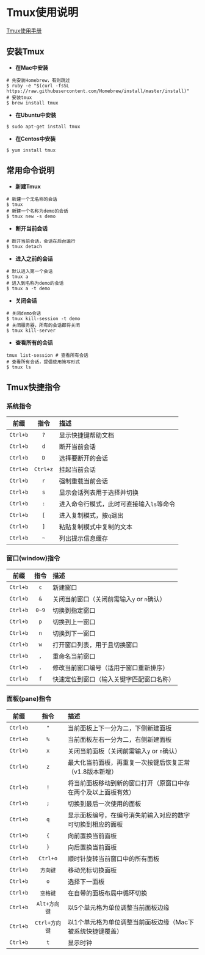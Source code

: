# Tmux使用说明

[Tmux使用手册](http://louiszhai.github.io/2017/09/30/tmux/)

## 安装Tmux

* **在Mac中安装**

```shell
# 先安装Homebrew，有则跳过
$ ruby -e "$(curl -fsSL https://raw.githubusercontent.com/Homebrew/install/master/install)"
# 安装tmux
$ brew install tmux
```

* **在Ubuntu中安装**

```shell
$ sudo apt-get install tmux
```

* **在Centos中安装**

```shell
$ yum install tmux
```

## 常用命令说明

* **新建Tmux**

```shell
# 新建一个无名称的会话
$ tmux 
# 新建一个名称为demo的会话
$ tmux new -s demo 
```

* **断开当前会话**

```shell
# 断开当前会话，会话在后台运行
$ tmux detach 
```

* **进入之前的会话**

```shell
# 默认进入第一个会话
$ tmux a 
# 进入到名称为demo的会话
$ tmux a -t demo 
```

* **关闭会话**

```shell
# 关闭demo会话
$ tmux kill-session -t demo 
# 关闭服务器，所有的会话都将关闭
$ tmux kill-server 
```

* **查看所有的会话**

```shell
tmux list-session # 查看所有会话
# 查看所有会话，提倡使用简写形式
$ tmux ls 
```

## Tmux快捷指令

### 系统指令

|   前缀   |   指令   | 描述                                     |
| :------: | :------: | :--------------------------------------- |
| `Ctrl+b` |   `?`    | 显示快捷键帮助文档                       |
| `Ctrl+b` |   `d`    | 断开当前会话                             |
| `Ctrl+b` |   `D`    | 选择要断开的会话                         |
| `Ctrl+b` | `Ctrl+z` | 挂起当前会话                             |
| `Ctrl+b` |   `r`    | 强制重载当前会话                         |
| `Ctrl+b` |   `s`    | 显示会话列表用于选择并切换               |
| `Ctrl+b` |   `:`    | 进入命令行模式，此时可直接输入`ls`等命令 |
| `Ctrl+b` |   `[`    | 进入复制模式，按`q`退出                  |
| `Ctrl+b` |   `]`    | 粘贴复制模式中复制的文本                 |
| `Ctrl+b` |   `~`    | 列出提示信息缓存                         |

### 窗口(window)指令

|   前缀   | 指令  | 描述                                       |
| :------: | :---: | :----------------------------------------- |
| `Ctrl+b` |  `c`  | 新建窗口                                   |
| `Ctrl+b` |  `&`  | 关闭当前窗口（关闭前需输入`y` or `n`确认） |
| `Ctrl+b` | `0~9` | 切换到指定窗口                             |
| `Ctrl+b` |  `p`  | 切换到上一窗口                             |
| `Ctrl+b` |  `n`  | 切换到下一窗口                             |
| `Ctrl+b` |  `w`  | 打开窗口列表，用于且切换窗口               |
| `Ctrl+b` |  `,`  | 重命名当前窗口                             |
| `Ctrl+b` |  `.`  | 修改当前窗口编号（适用于窗口重新排序）     |
| `Ctrl+b` |  `f`  | 快速定位到窗口（输入关键字匹配窗口名称）   |

### 面板(pane)指令

|   前缀   |     指令      | 描述                                                         |
| :------: | :-----------: | :----------------------------------------------------------- |
| `Ctrl+b` |      `"`      | 当前面板上下一分为二，下侧新建面板                           |
| `Ctrl+b` |      `%`      | 当前面板左右一分为二，右侧新建面板                           |
| `Ctrl+b` |      `x`      | 关闭当前面板（关闭前需输入`y` or `n`确认）                   |
| `Ctrl+b` |      `z`      | 最大化当前面板，再重复一次按键后恢复正常（v1.8版本新增）     |
| `Ctrl+b` |      `!`      | 将当前面板移动到新的窗口打开（原窗口中存在两个及以上面板有效） |
| `Ctrl+b` |      `;`      | 切换到最后一次使用的面板                                     |
| `Ctrl+b` |      `q`      | 显示面板编号，在编号消失前输入对应的数字可切换到相应的面板   |
| `Ctrl+b` |      `{`      | 向前置换当前面板                                             |
| `Ctrl+b` |      `}`      | 向后置换当前面板                                             |
| `Ctrl+b` |   `Ctrl+o`    | 顺时针旋转当前窗口中的所有面板                               |
| `Ctrl+b` |   `方向键`    | 移动光标切换面板                                             |
| `Ctrl+b` |      `o`      | 选择下一面板                                                 |
| `Ctrl+b` |   `空格键`    | 在自带的面板布局中循环切换                                   |
| `Ctrl+b` | `Alt+方向键`  | 以5个单元格为单位调整当前面板边缘                            |
| `Ctrl+b` | `Ctrl+方向键` | 以1个单元格为单位调整当前面板边缘（Mac下被系统快捷键覆盖）   |
| `Ctrl+b` |      `t`      | 显示时钟                                                     |

